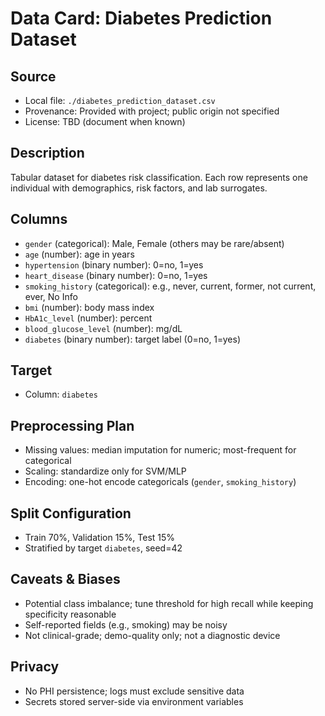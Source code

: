 # Data Card: Diabetes Prediction Dataset

## Source
- Local file: `./diabetes_prediction_dataset.csv`
- Provenance: Provided with project; public origin not specified
- License: TBD (document when known)

## Description
Tabular dataset for diabetes risk classification. Each row represents one individual with demographics, risk factors, and lab surrogates.

## Columns
- `gender` (categorical): Male, Female (others may be rare/absent)
- `age` (number): age in years
- `hypertension` (binary number): 0=no, 1=yes
- `heart_disease` (binary number): 0=no, 1=yes
- `smoking_history` (categorical): e.g., never, current, former, not current, ever, No Info
- `bmi` (number): body mass index
- `HbA1c_level` (number): percent
- `blood_glucose_level` (number): mg/dL
- `diabetes` (binary number): target label (0=no, 1=yes)

## Target
- Column: `diabetes`

## Preprocessing Plan
- Missing values: median imputation for numeric; most-frequent for categorical
- Scaling: standardize only for SVM/MLP
- Encoding: one-hot encode categoricals (`gender`, `smoking_history`)

## Split Configuration
- Train 70%, Validation 15%, Test 15%
- Stratified by target `diabetes`, seed=42

## Caveats & Biases
- Potential class imbalance; tune threshold for high recall while keeping specificity reasonable
- Self-reported fields (e.g., smoking) may be noisy
- Not clinical-grade; demo-quality only; not a diagnostic device

## Privacy
- No PHI persistence; logs must exclude sensitive data
- Secrets stored server-side via environment variables
